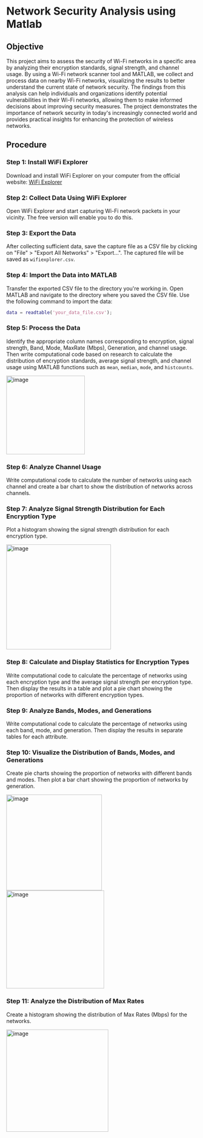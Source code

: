 # Network Security Analysis using Matlab


## Objective

This project aims to assess the security of Wi-Fi networks in a specific area by analyzing their encryption standards, signal strength, and channel usage. By using a Wi-Fi network scanner tool and MATLAB, we collect and process data on nearby Wi-Fi networks, visualizing the results to better understand the current state of network security. The findings from this analysis can help individuals and organizations identify potential vulnerabilities in their Wi-Fi networks, allowing them to make informed decisions about improving security measures. The project demonstrates the importance of network security in today's increasingly connected world and provides practical insights for enhancing the protection of wireless networks.

## Procedure

### Step 1: Install WiFi Explorer

Download and install WiFi Explorer on your computer from the official website: [WiFi Explorer](https://www.intuitibits.com/products/wifiexplorer/)

### Step 2: Collect Data Using WiFi Explorer

Open WiFi Explorer and start capturing Wi-Fi network packets in your vicinity. The free version will enable you to do this.

### Step 3: Export the Data

After collecting sufficient data, save the capture file as a CSV file by clicking on "File" > "Export All Networks" > "Export...". The captured file will be saved as `wifiexplorer.csv`.

### Step 4: Import the Data into MATLAB

Transfer the exported CSV file to the directory you're working in. Open MATLAB and navigate to the directory where you saved the CSV file. Use the following command to import the data:

```matlab
data = readtable('your_data_file.csv');
```

### Step 5: Process the Data

Identify the appropriate column names corresponding to encryption, signal strength, Band, Mode, MaxRate (Mbps), Generation, and channel usage. Then write computational code based on research to calculate the distribution of encryption standards, average signal strength, and channel usage using MATLAB functions such as `mean`, `median`, `mode`, and `histcounts`.

<img width="207" alt="image" src="https://github.com/user-attachments/assets/ae09b7d4-06a9-402c-ab50-8cabbddb6ff8">


### Step 6: Analyze Channel Usage

Write computational code to calculate the number of networks using each channel and create a bar chart to show the distribution of networks across channels.

### Step 7: Analyze Signal Strength Distribution for Each Encryption Type

Plot a histogram showing the signal strength distribution for each encryption type.

<img width="276" alt="image" src="https://github.com/user-attachments/assets/5a134984-9c7e-4413-8903-0eb8118adf35">

### Step 8: Calculate and Display Statistics for Encryption Types

Write computational code to calculate the percentage of networks using each encryption type and the average signal strength per encryption type. Then display the results in a table and plot a pie chart showing the proportion of networks with different encryption types.

### Step 9: Analyze Bands, Modes, and Generations

Write computational code to calculate the percentage of networks using each band, mode, and generation. Then display the results in separate tables for each attribute.

### Step 10: Visualize the Distribution of Bands, Modes, and Generations

Create pie charts showing the proportion of networks with different bands and modes. Then plot a bar chart showing the proportion of networks by generation.

<img width="252" alt="image" src="https://github.com/user-attachments/assets/cd45426f-9726-4582-bcdb-71530f37ab7c">


<img width="258" alt="image" src="https://github.com/user-attachments/assets/5ed12f7f-6c0e-487c-9fdc-00a7932bfb97">

### Step 11: Analyze the Distribution of Max Rates

Create a histogram showing the distribution of Max Rates (Mbps) for the networks.

<img width="269" alt="image" src="https://github.com/user-attachments/assets/c1d1c70b-67bb-4a9e-a7b4-d53217bc22fc">
